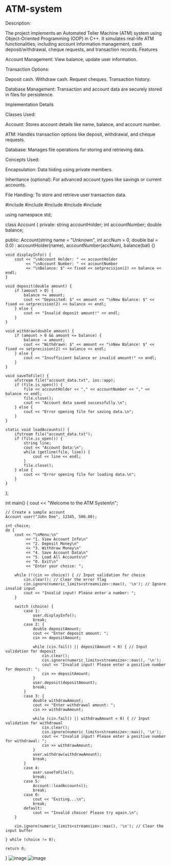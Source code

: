 # ATM-system
Description:

The project implements an Automated Teller Machine (ATM) system using Object-Oriented Programming (OOP) in C++. It simulates real-life ATM functionalities, including account information management, cash deposit/withdrawal, cheque requests, and transaction records.
Features


Account Management: View balance, update user information.


Transaction Options:

Deposit cash.
Withdraw cash.
Request cheques.
Transaction history.


Database Management: Transaction and account data are securely stored in files for persistence.


Implementation Details


Classes Used:


Account: Stores account details like name, balance, and account number.

ATM: Handles transaction options like deposit, withdrawal, and cheque requests.

Database: Manages file operations for storing and retrieving data.

Concepts Used:

Encapsulation: Data hiding using private members.

Inheritance (optional): For advanced account types like savings or current accounts.

File Handling: To store and retrieve user transaction data.


#include <iostream>
#include <fstream>
#include <string>
#include <iomanip>
#include <limits>

using namespace std;

class Account {
private:
    string accountHolder;
    int accountNumber;
    double balance;

public:
    Account(string name = "Unknown", int accNum = 0, double bal = 0.0)
        : accountHolder(name), accountNumber(accNum), balance(bal) {}

    void displayInfo() {
        cout << "\nAccount Holder: " << accountHolder
             << "\nAccount Number: " << accountNumber
             << "\nBalance: $" << fixed << setprecision(2) << balance << endl;
    }

    void deposit(double amount) {
        if (amount > 0) {
            balance += amount;
            cout << "Deposited: $" << amount << "\nNew Balance: $" << fixed << setprecision(2) << balance << endl;
        } else {
            cout << "Invalid deposit amount!" << endl;
        }
    }

    void withdraw(double amount) {
        if (amount > 0 && amount <= balance) {
            balance -= amount;
            cout << "Withdrawn: $" << amount << "\nNew Balance: $" << fixed << setprecision(2) << balance << endl;
        } else {
            cout << "Insufficient balance or invalid amount!" << endl;
        }
    }

    void saveToFile() {
        ofstream file("account_data.txt", ios::app);
        if (file.is_open()) {
            file << accountHolder << "," << accountNumber << "," << balance << endl;
            file.close();
            cout << "Account data saved successfully.\n";
        } else {
            cout << "Error opening file for saving data.\n";
        }
    }

    static void loadAccounts() {
        ifstream file("account_data.txt");
        if (file.is_open()) {
            string line;
            cout << "Account Data:\n";
            while (getline(file, line)) {
                cout << line << endl;
            }
            file.close();
        } else {
            cout << "Error opening file for loading data.\n";
        }
    }
};

int main() {
    cout << "Welcome to the ATM System\n";

    // Create a sample account
    Account user("John Doe", 12345, 500.00);

    int choice;
    do {
        cout << "\nMenu:\n"
             << "1. View Account Info\n"
             << "2. Deposit Money\n"
             << "3. Withdraw Money\n"
             << "4. Save Account Data\n"
             << "5. Load All Accounts\n"
             << "0. Exit\n"
             << "Enter your choice: ";
        
        while (!(cin >> choice)) { // Input validation for choice
            cin.clear(); // Clear the error flag
            cin.ignore(numeric_limits<streamsize>::max(), '\n'); // Ignore invalid input
            cout << "Invalid input! Please enter a number: ";
        }

        switch (choice) {
            case 1:
                user.displayInfo();
                break;
            case 2: {
                double depositAmount;
                cout << "Enter deposit amount: ";
                cin >> depositAmount;

                while (cin.fail() || depositAmount < 0) { // Input validation for deposit
                    cin.clear();
                    cin.ignore(numeric_limits<streamsize>::max(), '\n');
                    cout << "Invalid input! Please enter a positive number for deposit: ";
                    cin >> depositAmount;
                }
                user.deposit(depositAmount);
                break;
            }
            case 3: {
                double withdrawAmount;
                cout << "Enter withdrawal amount: ";
                cin >> withdrawAmount;

                while (cin.fail() || withdrawAmount < 0) { // Input validation for withdrawal
                    cin.clear();
                    cin.ignore(numeric_limits<streamsize>::max(), '\n');
                    cout << "Invalid input! Please enter a positive number for withdrawal: ";
                    cin >> withdrawAmount;
                }
                user.withdraw(withdrawAmount);
                break;
            }
            case 4:
                user.saveToFile();
                break;
            case 5:
                Account::loadAccounts();
                break;
            case 0:
                cout << "Exiting...\n";
                break;
            default:
                cout << "Invalid choice! Please try again.\n";
        }

        cin.ignore(numeric_limits<streamsize>::max(), '\n'); // Clear the input buffer

    } while (choice != 0);

    return 0;
}
![image](https://github.com/user-attachments/assets/6e4012c2-97e8-493b-a9c1-bf7337124aec)
![image](https://github.com/user-attachments/assets/4fc78577-8215-4382-b23f-5d39dd454b13)


